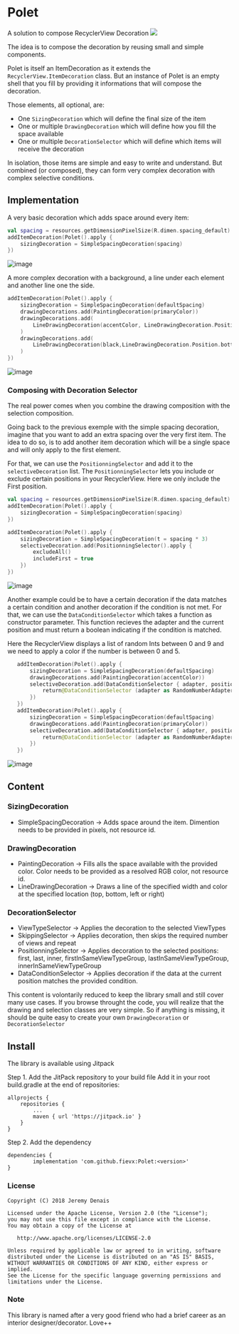 # Polet
A solution to compose RecyclerView Decoration
[![](https://jitpack.io/v/fievx/Polet.svg)](https://jitpack.io/#fievx/Polet)

The idea is to compose the decoration by reusing small and simple components.

Polet is itself an ItemDecoration as it extends the `RecyclerView.ItemDecoration` class. But an instance of Polet is an empty
shell that you fill by providing it informations that will compose the decoration.

Those elements, all optional, are: 
 - One `SizingDecoration` which will define the final size of the item
 - One or multiple `DrawingDecoration` which will define how you fill the space available
 - One or multiple `DecorationSelector` which will define which items will receive the decoration
 
In isolation, those items are simple and easy to write and understand. But combined (or composed), they can form very complex
decoration with complex selective conditions. 

## Implementation

A very basic decoration which adds space around every item: 

```kotlin
val spacing = resources.getDimensionPixelSize(R.dimen.spacing_default)
addItemDecoration(Polet().apply {
    sizingDecoration = SimpleSpacingDecoration(spacing)
})
```

![image](https://image.noelshack.com/fichiers/2018/49/3/1544024014-simple-spacing.png)

A more complex decoration with a background, a line under each element and another line one the side.

```kotlin
addItemDecoration(Polet().apply {
    sizingDecoration = SimpleSpacingDecoration(defaultSpacing)
    drawingDecorations.add(PaintingDecoration(primaryColor))
    drawingDecorations.add(
        LineDrawingDecoration(accentColor, LineDrawingDecoration.Position.right,defaultSpacing)
    )
    drawingDecorations.add(
        LineDrawingDecoration(black,LineDrawingDecoration.Position.bottom, lineHeight)
    )
})
```
![image](https://image.noelshack.com/fichiers/2018/49/3/1544024782-complex-decoration.png)

### Composing with Decoration Selector
The real power comes when you combine the drawing composition with the selection composition. 

Going back to the previous exemple with the simple spacing decoration, imagine that you want to add an extra spacing over the very first item.
The idea to do so, is to add another item decoration which will be a single space and will only apply to the first element.

For that, we can use the `PositionningSelector` and add it to the `selectiveDecoration` list. The `PositionningSelector` lets you include or exclude certain positions in your RecyclerView. Here we only include the First position.

```kotlin
val spacing = resources.getDimensionPixelSize(R.dimen.spacing_default)
addItemDecoration(Polet().apply {
    sizingDecoration = SimpleSpacingDecoration(spacing)
})

addItemDecoration(Polet().apply {
    sizingDecoration = SimpleSpacingDecoration(t = spacing * 3)
    selectiveDecoration.add(PositionningSelector().apply {
        excludeAll()
        includeFirst = true
    })
})
```
![image](https://image.noelshack.com/fichiers/2018/49/3/1544026251-simple-spacing-with-etra-on-top.png)

Another example could be to have a certain decoration if the data matches a certain condition and another decoration if the condition is not met. 
For that, we can use the `DataConditionSelector` which takes a function as constructor parameter. This function recieves the adapter and the current position and must return a boolean indicating if the condition is matched. 

Here the RecyclerView displays a list of random Ints between 0 and 9 and we need to apply a color if the number is between 0 and 5.

```kotlin
   addItemDecoration(Polet().apply {
       sizingDecoration = SimpleSpacingDecoration(defaultSpacing)
       drawingDecorations.add(PaintingDecoration(accentColor))
       selectiveDecoration.add(DataConditionSelector { adapter, position ->
           return@DataConditionSelector (adapter as RandomNumberAdapter?)?.list?.get(position) ?: 0 > 5
       })
   })
   addItemDecoration(Polet().apply {
       sizingDecoration = SimpleSpacingDecoration(defaultSpacing)
       drawingDecorations.add(PaintingDecoration(primaryColor))
       selectiveDecoration.add(DataConditionSelector { adapter, position ->
           return@DataConditionSelector (adapter as RandomNumberAdapter?)?.list?.get(position) ?: 0 <= 5
       })
   })
 ```
![image](https://image.noelshack.com/fichiers/2018/49/4/1544091878-conditional-decoration.png)

## Content

### SizingDecoration
 - SimpleSpacingDecoration -> Adds space around the item. Dimention needs to be provided in pixels, not resource id. 
 
### DrawingDecoration
 - PaintingDecoration -> Fills alls the space available with the provided color. Color needs to be provided as a resolved RGB color, not resource id.
 - LineDrawingDecoration -> Draws a line of the specified width and color at the specified location (top, bottom, left or right)
 
### DecorationSelector
 - ViewTypeSelector -> Applies the decoration to the selected ViewTypes
 - SkippingSelector -> Applies decoration, then skips the required number of views and repeat
 - PositionningSelector -> Applies decoration to the selected positions: first, last, inner, firstInSameViewTypeGroup, lastInSameViewTypeGroup, innerInSameViewTypeGroup
 - DataConditionSelector -> Applies decoration if the data at the current position matches the provided condition. 
 
This content is volontarily reduced to keep the library small and still cover many use cases. If you browse throught the code, you will realize that the drawing and selection classes are very simple. So if anything is missing, it should be quite easy to create your own `DrawingDecoration` or `DecorationSelector`

## Install
The library is available using Jitpack



Step 1. Add the JitPack repository to your build file
Add it in your root build.gradle at the end of repositories:

	allprojects {
		repositories {
			...
			maven { url 'https://jitpack.io' }
		}
	}

Step 2. Add the dependency

	dependencies {
	        implementation 'com.github.fievx:Polet:<version>'
	}

### License
```
Copyright (C) 2018 Jeremy Denais

Licensed under the Apache License, Version 2.0 (the "License");
you may not use this file except in compliance with the License.
You may obtain a copy of the License at

   http://www.apache.org/licenses/LICENSE-2.0

Unless required by applicable law or agreed to in writing, software
distributed under the License is distributed on an "AS IS" BASIS,
WITHOUT WARRANTIES OR CONDITIONS OF ANY KIND, either express or implied.
See the License for the specific language governing permissions and
limitations under the License.
```

### Note
This library is named after a very good friend who had a brief career as an interior designer/decorator. Love++
